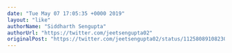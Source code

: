 ```yaml
---
date: "Tue May 07 17:05:35 +0000 2019"
layout: "like"
authorName: "Siddharth Sengupta"
authorUrl: "https://twitter.com/jeetsengupta02"
originalPost: "https://twitter.com/jeetsengupta02/status/1125808910823071744"
---
```

